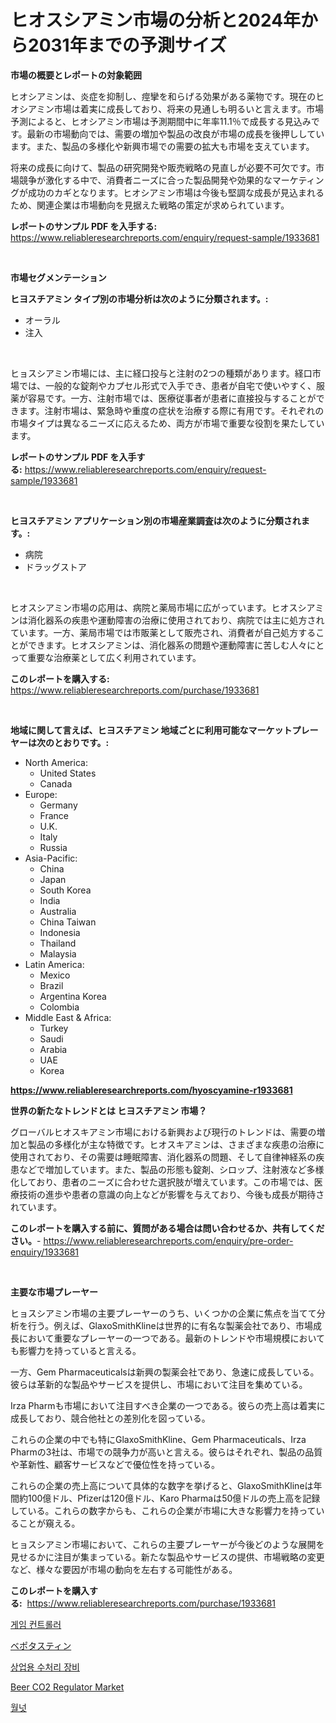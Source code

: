 <p><h1>ヒオスシアミン市場の分析と2024年から2031年までの予測サイズ</h1></p><p><strong>市場の概要とレポートの対象範囲</strong></p>
<p><p>ヒオシアミンは、炎症を抑制し、痙攣を和らげる効果がある薬物です。現在のヒオシアミン市場は着実に成長しており、将来の見通しも明るいと言えます。市場予測によると、ヒオシアミン市場は予測期間中に年率11.1％で成長する見込みです。最新の市場動向では、需要の増加や製品の改良が市場の成長を後押ししています。また、製品の多様化や新興市場での需要の拡大も市場を支えています。</p><p>将来の成長に向けて、製品の研究開発や販売戦略の見直しが必要不可欠です。市場競争が激化する中で、消費者ニーズに合った製品開発や効果的なマーケティングが成功のカギとなります。ヒオシアミン市場は今後も堅調な成長が見込まれるため、関連企業は市場動向を見据えた戦略の策定が求められています。</p></p>
<p><strong>レポートのサンプル PDF を入手する:</strong> <a href="https://www.reliableresearchreports.com/enquiry/request-sample/1933681">https://www.reliableresearchreports.com/enquiry/request-sample/1933681</a></p>
<p>&nbsp;</p>
<p><strong>市場セグメンテーション</strong></p>
<p><strong>ヒヨスチアミン タイプ別の市場分析は次のように分類されます。:</strong></p>
<p><ul><li>オーラル</li><li>注入</li></ul></p>
<p>&nbsp;</p>
<p><p>ヒョスシアミン市場には、主に経口投与と注射の2つの種類があります。経口市場では、一般的な錠剤やカプセル形式で入手でき、患者が自宅で使いやすく、服薬が容易です。一方、注射市場では、医療従事者が患者に直接投与することができます。注射市場は、緊急時や重度の症状を治療する際に有用です。それぞれの市場タイプは異なるニーズに応えるため、両方が市場で重要な役割を果たしています。</p></p>
<p><strong>レポートのサンプル PDF を入手する:</strong>&nbsp;<a href="https://www.reliableresearchreports.com/enquiry/request-sample/1933681">https://www.reliableresearchreports.com/enquiry/request-sample/1933681</a></p>
<p>&nbsp;</p>
<p><strong> ヒヨスチアミン アプリケーション別の市場産業調査は次のように分類されます。:</strong></p>
<p><ul><li>病院</li><li>ドラッグストア</li></ul></p>
<p>&nbsp;</p>
<p><p>ヒオスシアミン市場の応用は、病院と薬局市場に広がっています。ヒオスシアミンは消化器系の疾患や運動障害の治療に使用されており、病院では主に処方されています。一方、薬局市場では市販薬として販売され、消費者が自己処方することができます。ヒオスシアミンは、消化器系の問題や運動障害に苦しむ人々にとって重要な治療薬として広く利用されています。</p></p>
<p><strong>このレポートを購入する:</strong>&nbsp; <a href="https://www.reliableresearchreports.com/purchase/1933681">https://www.reliableresearchreports.com/purchase/1933681</a></p>
<p>&nbsp;</p>
<p><strong>地域に関して言えば、ヒヨスチアミン 地域ごとに利用可能なマーケットプレーヤーは次のとおりです。:</strong></p>
<p><ul>
    <li>
        North America:
        <ul>
            <li>United States</li>
            <li>Canada</li>
        </ul>
    </li>
    <li>
        Europe:
        <ul>
            <li>Germany</li>
            <li>France</li>
            <li>U.K.</li>
            <li>Italy</li>
            <li>Russia</li>
        </ul>
    </li>
    <li>
        Asia-Pacific:
        <ul>
            <li>China</li>
            <li>Japan</li>
            <li>South Korea</li>
            <li>India</li>
            <li>Australia</li>
            <li>China Taiwan</li>
            <li>Indonesia</li>
            <li>Thailand</li>
            <li>Malaysia</li>
        </ul>
    </li>
    <li>
        Latin America:
        <ul>
            <li>Mexico</li>
            <li>Brazil</li>
            <li>Argentina Korea</li>
            <li>Colombia</li>
        </ul>
    </li>
    <li>
        Middle East & Africa:
        <ul>
            <li>Turkey</li>
            <li>Saudi</li>
            <li>Arabia</li>
            <li>UAE</li>
            <li>Korea</li>
        </ul>
    </li>
    </ul></p>
<p><strong><a href="https://www.reliableresearchreports.com/hyoscyamine-r1933681">https://www.reliableresearchreports.com/hyoscyamine-r1933681</a></strong>&nbsp;</p>
<p><strong>世界の新たなトレンドとは ヒヨスチアミン 市場？</strong></p>
<p><p>グローバルヒオスキアミン市場における新興および現行のトレンドは、需要の増加と製品の多様化が主な特徴です。ヒオスキアミンは、さまざまな疾患の治療に使用されており、その需要は睡眠障害、消化器系の問題、そして自律神経系の疾患などで増加しています。また、製品の形態も錠剤、シロップ、注射液など多様化しており、患者のニーズに合わせた選択肢が増えています。この市場では、医療技術の進歩や患者の意識の向上などが影響を与えており、今後も成長が期待されています。</p></p>
<p><strong>このレポートを購入する前に、質問がある場合は問い合わせるか、共有してください。</strong>- <a href="https://www.reliableresearchreports.com/enquiry/pre-order-enquiry/1933681">https://www.reliableresearchreports.com/enquiry/pre-order-enquiry/1933681</a></p>
<p>&nbsp;</p>
<p><strong>主要な市場プレーヤー</strong></p>
<p><p>ヒョスシアミン市場の主要プレーヤーのうち、いくつかの企業に焦点を当てて分析を行う。例えば、GlaxoSmithKlineは世界的に有名な製薬会社であり、市場成長において重要なプレーヤーの一つである。最新のトレンドや市場規模においても影響力を持っていると言える。</p><p>一方、Gem Pharmaceuticalsは新興の製薬会社であり、急速に成長している。彼らは革新的な製品やサービスを提供し、市場において注目を集めている。</p><p>Irza Pharmも市場において注目すべき企業の一つである。彼らの売上高は着実に成長しており、競合他社との差別化を図っている。</p><p>これらの企業の中でも特にGlaxoSmithKline、Gem Pharmaceuticals、Irza Pharmの3社は、市場での競争力が高いと言える。彼らはそれぞれ、製品の品質や革新性、顧客サービスなどで優位性を持っている。</p><p>これらの企業の売上高について具体的な数字を挙げると、GlaxoSmithKlineは年間約100億ドル、Pfizerは120億ドル、Karo Pharmaは50億ドルの売上高を記録している。これらの数字からも、これらの企業が市場に大きな影響力を持っていることが窺える。</p><p>ヒョスシアミン市場において、これらの主要プレーヤーが今後どのような展開を見せるかに注目が集まっている。新たな製品やサービスの提供、市場戦略の変更など、様々な要因が市場の動向を左右する可能性がある。</p></p>
<p><strong>このレポートを購入する:</strong>&nbsp;&nbsp;<a href="https://www.reliableresearchreports.com/purchase/1933681">https://www.reliableresearchreports.com/purchase/1933681</a></p>
<p><p><a href="https://github.com/Howaoole34545/Market-Research-Report-List-1/blob/main/331376518416.md">게임 컨트롤러</a></p><p><a href="https://github.com/AaronVargas43/Market-Research-Report-List-1/blob/main/576423120175.md">ベポタスティン</a></p><p><a href="https://medium.com/@derrickmafrks96745/%EC%83%81%EC%97%85%EC%9A%A9-%EC%88%98%EC%B2%98%EB%A6%AC-%EC%9E%A5%EB%B9%84-%EC%8B%9C%EC%9E%A5-%EC%A0%90%EC%9C%A0%EC%9C%A8-%EC%A7%84%ED%99%94-%EB%B0%8F-%EC%8B%9C%EC%9E%A5-%EC%84%B1%EC%9E%A5-%EB%8F%99%ED%96%A5-2024%EB%85%84-2031%EB%85%84-a86bcde11c61">상업용 수처리 장비</a></p><p><a href="https://view.publitas.com/reportprime-1/beer-co2-regulator-market-research-report-forecasted-for-period-from-2024-2031-by-market-type-market-application-and-region/">Beer CO2 Regulator Market</a></p><p><a href="https://github.com/sougarounis/Market-Research-Report-List-3/blob/main/418075218415.md">월넛</a></p></p>